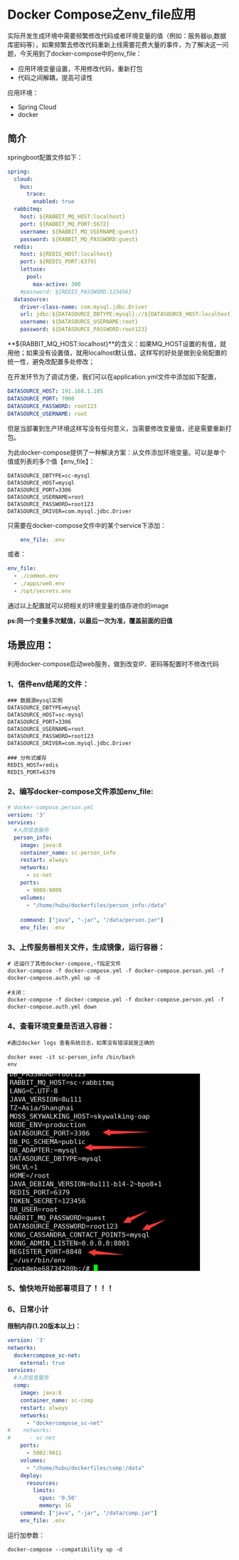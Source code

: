 # Docker Compose之env_file应用


<!--more-->

实际开发生成环境中需要频繁修改代码或者环境变量的值（例如：服务器ip,数据库密码等），如果频繁去修改代码重新上线需要花费大量的事件，为了解决这一问题，今天用到了docker-compose中的env_file：

- 应用环境变量设置，不用修改代码，重新打包
- 代码之间解耦，提高可读性

应用环境：

- Spring Cloud
- docker

## 简介

springboot配置文件如下：

```yml
spring:
  cloud:
    bus:
      trace:
        enabled: true
  rabbitmq:
    host: ${RABBIT_MQ_HOST:localhost}
    port: ${RABBIT_MQ_PORT:5672}
    username: ${RABBIT_MQ_USERNAME:guest}
    password: ${RABBIT_MQ_PASSWORD:guest}
  redis:
    host: ${REDIS_HOST:localhost}
    port: ${REDIS_PORT:6379}
    lettuce:
      pool:
        max-active: 300
    #password: ${REDIS_PASSWORD:123456}
  datasource:
    driver-class-name: com.mysql.jdbc.Driver
    url: jdbc:${DATASOURCE_DBTYPE:mysql}://${DATASOURCE_HOST:localhost}:${DATASOURCE_PORT:3306}/sys_users?characterEncoding=UTF-8&useUnicode=true&useSSL=false
    username: ${DATASOURCE_USERNAME:root}
    password: ${DATASOURCE_PASSWORD:root123}
```

**${RABBIT_MQ_HOST:localhost}**的含义：如果MQ_HOST设置的有值，就用他；如果没有设置值，就用localhost默认值，这样写的好处是做到全局配置的统一性，避免改配置多处修改；

在开发环节为了调试方便，我们可以在application.yml文件中添加如下配置，

```yml
DATASOURCE_HOST: 191.168.1.105
DATASOURCE_PORT: 7000
DATASOURCE_PASSWORD: root123
DATASOURCE_USERNAME: root
```

但是当部署到生产环境这样写没有任何意义，当需要修改变量值，还是需要重新打包。

为此docker-compose提供了一种解决方案：从文件添加环境变量。可以是单个值或列表的多个值【env_file】：

```text
DATASOURCE_DBTYPE=sc-mysql
DATASOURCE_HOST=mysql
DATASOURCE_PORT=3306
DATASOURCE_USERNAME=root
DATASOURCE_PASSWORD=root123
DATASOURCE_DRIVER=com.mysql.jdbc.Driver
```

只需要在docker-compose文件中的某个service下添加：

```yml
    env_file: .env
```

或者：

```yml
env_file:
  - ./common.env
  - ./apps/web.env
  - /opt/secrets.env
```

通过以上配置就可以把相关的环境变量的值存进你的image

**ps:同一个变量多次赋值，以最后一次为准，覆盖前面的旧值**

## 场景应用：

利用docker-compose启动web服务，做到改变IP、密码等配置时不修改代码

### 1、信件env结尾的文件：

```
### 数据源mysql实例
DATASOURCE_DBTYPE=mysql
DATASOURCE_HOST=sc-mysql
DATASOURCE_PORT=3306
DATASOURCE_USERNAME=root
DATASOURCE_PASSWORD=root123
DATASOURCE_DRIVER=com.mysql.jdbc.Driver

### 分布式缓存
REDIS_HOST=redis
REDIS_PORT=6379
```

### 2、编写docker-compose文件添加env_file:

```yml
# docker-compose.person.yml
version: '3'
services:
  #人员信息服务
  person_info:
    image: java:8
    container_name: sc-person_info
    restart: always
    networks:
      - sc-net
    ports:
      - 9009:9009
    volumes:
      - "/home/hubu/dockerfiles/person_info:/data"

    command: ["java", "-jar", "/data/person.jar"]
    env_file: .env
```

### 3、上传服务器相关文件，生成镜像，运行容器：

```shell
# 还运行了其他docker-compose,-f指定文件
docker-compose -f docker-compose.yml -f docker-compose.person.yml -f docker-compose.auth.yml up -d

#关闭：
docker-compose -f docker-compose.yml -f docker-compose.person.yml -f docker-compose.auth.yml down
```

### 4、查看环境变量是否进入容器：

```shell
#通过docker logs 查看系统日志，如果没有错误就是正确的

docker exec -it sc-person_info /bin/bash
env
```

![image-20210411172349531](/common_images/image-20210411172349531.png)

### 5、愉快地开始部署项目了！！！



### 6、日常小计

**限制内存(1.20版本以上)：**

```yml
version: '3'
networks:
  dockercompose_sc-net:
    external: true
services:
  #人员信息服务
  comp:
    image: java:8
    container_name: sc-comp
    restart: always
    networks:
      - "dockercompose_sc-net"
#    networks:
#      - sc-net
    ports:
      - 5002:9011
    volumes:
      - "/home/hubu/dockerfiles/comp:/data"
    deploy:
      resources:
        limits:
          cpus: '0.50'
          memory: 1G
    command: ["java", "-jar", "/data/comp.jar"]
    env_file: .env
```

运行加参数：

```shell
docker-compose --compatibility up -d
```


